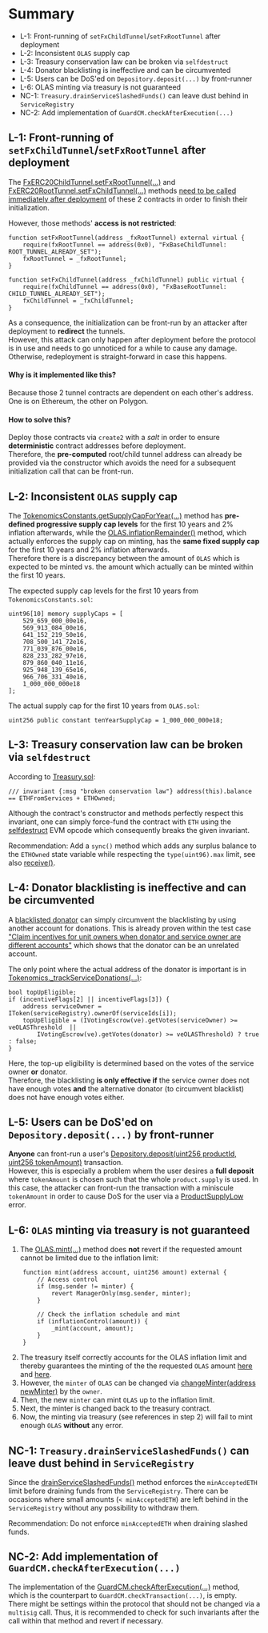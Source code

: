# Summary
* L-1: Front-running of `setFxChildTunnel`/`setFxRootTunnel` after deployment
* L-2: Inconsistent `OLAS` supply cap
* L-3: Treasury conservation law can be broken via `selfdestruct`
* L-4: Donator blacklisting is ineffective and can be circumvented
* L-5: Users can be DoS'ed on `Depository.deposit(...)` by front-runner
* L-6: OLAS minting via treasury is not guaranteed
* NC-1: `Treasury.drainServiceSlashedFunds()` can leave dust behind in `ServiceRegistry`
* NC-2: Add implementation of `GuardCM.checkAfterExecution(...)`

## L-1: Front-running of `setFxChildTunnel`/`setFxRootTunnel` after deployment

The [FxERC20ChildTunnel.setFxRootTunnel(...)](https://github.com/code-423n4/2023-12-autonolas/blob/main/governance/contracts/bridges/FxERC20ChildTunnel.sol) and [FxERC20RootTunnel.setFxChildTunnel(...)](https://github.com/code-423n4/2023-12-autonolas/blob/main/governance/contracts/bridges/FxERC20RootTunnel.sol) methods [need to be called immediately after deployment](https://github.com/code-423n4/2023-12-autonolas/blob/2a095eb1f8359be349d23af67089795fb0be4ed1/governance/docs/deployment.md?plain=1#L34-L35) of these 2 contracts in order to finish their initialization.  

However, those methods' **access is not restricted**:
```solidity
function setFxRootTunnel(address _fxRootTunnel) external virtual {
    require(fxRootTunnel == address(0x0), "FxBaseChildTunnel: ROOT_TUNNEL_ALREADY_SET");
    fxRootTunnel = _fxRootTunnel;
}

function setFxChildTunnel(address _fxChildTunnel) public virtual {
    require(fxChildTunnel == address(0x0), "FxBaseRootTunnel: CHILD_TUNNEL_ALREADY_SET");
    fxChildTunnel = _fxChildTunnel;
}
```
As a consequence, the initialization can be front-run by an attacker after deployment to **redirect** the tunnels.  
However, this attack can only happen after deployment before the protocol is in use and needs to go unnoticed for a while to cause any damage. Otherwise, redeployment is straight-forward in case this happens.

#### Why is it implemented like this?
Because those 2 tunnel contracts are dependent on each other's address. One is on Ethereum, the other on Polygon.

#### How to solve this?
Deploy those contracts via `create2` with a *salt* in order to ensure **deterministic** contract addresses before deployment.  
Therefore, the **pre-computed** root/child tunnel address can already be provided via the constructor which avoids the need for a subsequent initialization call that can be front-run.

## L-2: Inconsistent `OLAS` supply cap

The [TokenomicsConstants.getSupplyCapForYear(...)](https://github.com/code-423n4/2023-12-autonolas/blob/2a095eb1f8359be349d23af67089795fb0be4ed1/tokenomics/contracts/TokenomicsConstants.sol#L30-L61) method has **pre-defined progressive supply cap levels** for the first 10 years and 2% inflation afterwards, while the [OLAS.inflationRemainder()](https://github.com/code-423n4/2023-12-autonolas/blob/2a095eb1f8359be349d23af67089795fb0be4ed1/governance/contracts/OLAS.sol#L98-L114) method, which actually enforces the supply cap on minting, has the **same fixed supply cap** for the first 10 years and 2% inflation afterwards.  
Therefore there is a discrepancy between the amount of `OLAS` which is expected to be minted vs. the amount which actually can be minted within the first 10 years.  

The expected supply cap levels for the first 10 years from `TokenomicsConstants.sol`:
```solidity
uint96[10] memory supplyCaps = [
    529_659_000_00e16,
    569_913_084_00e16,
    641_152_219_50e16,
    708_500_141_72e16,
    771_039_876_00e16,
    828_233_282_97e16,
    879_860_040_11e16,
    925_948_139_65e16,
    966_706_331_40e16,
    1_000_000_000e18
];
```

The actual supply cap for the first 10 years from `OLAS.sol`:
```solidity
uint256 public constant tenYearSupplyCap = 1_000_000_000e18;
```


## L-3: Treasury conservation law can be broken via `selfdestruct`
According to [Treasury.sol](https://github.com/code-423n4/2023-12-autonolas/blob/2a095eb1f8359be349d23af67089795fb0be4ed1/tokenomics/contracts/Treasury.sol#L38):
```solidity
/// invariant {:msg "broken conservation law"} address(this).balance == ETHFromServices + ETHOwned;
```
Although the contract's constructor and methods perfectly respect this invariant, one can simply force-fund the contract with `ETH` using the [selfdestruct](https://www.evm.codes/#ff?fork=shanghai) EVM opcode which consequently breaks the given invariant.  

Recommendation: Add a `sync()` method which adds any surplus balance to the `ETHOwned` state variable while respecting the `type(uint96).max` limit, see also [receive()](https://github.com/code-423n4/2023-12-autonolas/blob/2a095eb1f8359be349d23af67089795fb0be4ed1/tokenomics/contracts/Treasury.sol#L120-L133).

## L-4: Donator blacklisting is ineffective and can be circumvented
A [blacklisted donator](https://github.com/code-423n4/2023-12-autonolas/blob/2a095eb1f8359be349d23af67089795fb0be4ed1/tokenomics/contracts/DonatorBlacklist.sol#L82-L84) can simply circumvent the blacklisting by using another account for donations. This is already proven within the test case ["Claim incentives for unit owners when donator and service owner are different accounts"](https://github.com/code-423n4/2023-12-autonolas/blob/2a095eb1f8359be349d23af67089795fb0be4ed1/tokenomics/test/Dispenser.js#L308-L310) which shows that the donator can be an unrelated account.  

The only point where the actual address of the donator is important is in [Tokenomics._trackServiceDonations(...)](https://github.com/code-423n4/2023-12-autonolas/blob/2a095eb1f8359be349d23af67089795fb0be4ed1/tokenomics/contracts/Tokenomics.sol#L682-L774):
```solidity
bool topUpEligible;
if (incentiveFlags[2] || incentiveFlags[3]) {
    address serviceOwner = IToken(serviceRegistry).ownerOf(serviceIds[i]);
    topUpEligible = (IVotingEscrow(ve).getVotes(serviceOwner) >= veOLASThreshold  ||
        IVotingEscrow(ve).getVotes(donator) >= veOLASThreshold) ? true : false;
}
```
Here, the top-up eligibility is determined based on the votes of the service owner **or** donator.  
Therefore, the blacklisting **is only effective if** the service owner does not have enough votes **and** the alternative donator (to circumvent blacklist) does not have enough votes either.

## L-5: Users can be DoS'ed on `Depository.deposit(...)` by front-runner
**Anyone** can front-run a user's [Depository.deposit(uint256 productId, uint256 tokenAmount)](https://github.com/code-423n4/2023-12-autonolas/blob/2a095eb1f8359be349d23af67089795fb0be4ed1/tokenomics/contracts/Depository.sol#L279-L346) transaction.  
However, this is especially a problem whem the user desires a **full deposit** where `tokenAmount` is chosen such that the whole `product.supply` is used. In this case, the attacker can front-run the transaction with a miniscule `tokenAmount` in order to cause DoS for the user via a [ProductSupplyLow](https://github.com/code-423n4/2023-12-autonolas/blob/2a095eb1f8359be349d23af67089795fb0be4ed1/tokenomics/contracts/Depository.sol#L322-L325) error.

## L-6: `OLAS` minting via treasury is not guaranteed

1. The [OLAS.mint(...)](https://github.com/code-423n4/2023-12-autonolas/blob/ddcf4dbd8ad9b2daa87e190280deb4d41ac9d647/governance/contracts/OLAS.sol#L75-L85) method does **not** revert if the requested amount cannot be limited due to the inflation limit:

```solidity
    function mint(address account, uint256 amount) external {
        // Access control
        if (msg.sender != minter) {
            revert ManagerOnly(msg.sender, minter);
        }

        // Check the inflation schedule and mint
        if (inflationControl(amount)) {
            _mint(account, amount);
        }
    }
```

2. The treasury itself correctly accounts for the OLAS inflation limit and thereby guarantees the minting of the the requested `OLAS` amount [here](https://github.com/code-423n4/2023-12-autonolas/blob/ddcf4dbd8ad9b2daa87e190280deb4d41ac9d647/tokenomics/contracts/Treasury.sol#L240-L242) and [here](https://github.com/code-423n4/2023-12-autonolas/blob/ddcf4dbd8ad9b2daa87e190280deb4d41ac9d647/tokenomics/contracts/Treasury.sol#L414-L416).
3. However, the `minter` of `OLAS` can be changed via [changeMinter(address newMinter)](https://github.com/code-423n4/2023-12-autonolas/blob/ddcf4dbd8ad9b2daa87e190280deb4d41ac9d647/governance/contracts/OLAS.sol#L58-L69) by the `owner`.
4. Then, the new `minter` can mint `OLAS` up to the inflation limit.
5. Next, the minter is changed back to the treasury contract.
6. Now, the minting via treasury (see references in step 2) will fail to mint enough `OLAS` **without** any error.

## NC-1: `Treasury.drainServiceSlashedFunds()` can leave dust behind in `ServiceRegistry`
Since the [drainServiceSlashedFunds()](https://github.com/code-423n4/2023-12-autonolas/blob/2a095eb1f8359be349d23af67089795fb0be4ed1/tokenomics/contracts/Treasury.sol#L466-L483) method enforces the `minAcceptedETH` limit before draining funds from the `ServiceRegistry`. There can be occasions where small amounts (`< minAcceptedETH`) are left behind in the `ServiceRegistry` without any possibility to withdraw them.  

Recommendation: Do not enforce `minAcceptedETH` when draining slashed funds.

## NC-2: Add implementation of `GuardCM.checkAfterExecution(...)`

The implementation of the [GuardCM.checkAfterExecution(...)](https://github.com/code-423n4/2023-12-autonolas/blob/ddcf4dbd8ad9b2daa87e190280deb4d41ac9d647/governance/contracts/multisigs/GuardCM.sol#L571-L572) method, which is the counterpart to `GuardCM.checkTransaction(...)`, is empty.  
There might be settings within the protocol that should not be changed via a `multisig` call. Thus, it is recommended to check for such invariants after the call within that method and revert if necessary.

